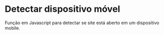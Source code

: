 # Detectar dispositivo móvel
Função em Javascript para detectar se site está aberto em um dispositivo mobile.

